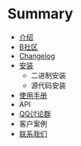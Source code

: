 # Summary

* [介绍](README.md)
* [B社区](chapter1.md)
* [Changelog](changelog.md)
* [安装](er-jin-zhi-an-zhuang.md)
  * 二进制安装
  * 源代码安装
* [使用手册](shi-yong-shou-ce.md)
* API
* [QQ讨论群](qqtao-lun-qun.md)
* 客户案例
* [联系我们](shi-yong-shou-ce.md)

